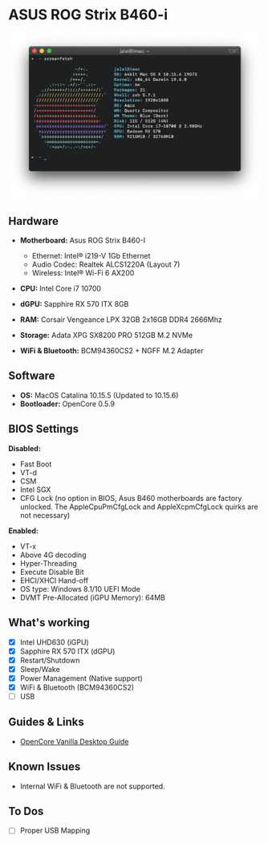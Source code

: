 # ASUS ROG Strix B460-i

![](screenshot.png)

## Hardware

- **Motherboard:** Asus ROG Strix B460-I
  * Ethernet: Intel® i219-V 1Gb Ethernet
  * Audio Codec: Realtek ALCS1220A (Layout 7)
  * Wireless: Intel® Wi-Fi 6 AX200
  
- **CPU:** Intel Core i7 10700
- **dGPU:** Sapphire RX 570 ITX 8GB
- **RAM:** Corsair Vengeance LPX 32GB 2x16GB DDR4 2666Mhz
- **Storage:** Adata XPG SX8200 PRO 512GB M.2 NVMe
- **WiFi & Bluetooth:** BCM94360CS2 + NGFF M.2 Adapter

## Software

- **OS:** MacOS Catalina 10.15.5 (Updated to 10.15.6)
- **Bootloader:** OpenCore 0.5.9

## BIOS Settings

**Disabled:**
- Fast Boot
- VT-d
- CSM
- Intel SGX
- CFG Lock (no option in BIOS, Asus B460 motherboards are factory unlocked. The AppleCpuPmCfgLock and AppleXcpmCfgLock quirks are not necessary)

**Enabled:**
- VT-x
- Above 4G decoding
- Hyper-Threading
- Execute Disable Bit
- EHCI/XHCI Hand-off
- OS type: Windows 8.1/10 UEFI Mode
- DVMT Pre-Allocated (iGPU Memory): 64MB

## What's working

- [x] Intel UHD630 (iGPU)
- [x] Sapphire RX 570 ITX (dGPU)
- [x] Restart/Shutdown
- [x] Sleep/Wake
- [x] Power Management (Native support)
- [x] WiFi & Bluetooth (BCM94360CS2)
- [ ] USB

## Guides & Links

- [OpenCore Vanilla Desktop Guide](https://dortania.github.io/OpenCore-Install-Guide/)

## Known Issues

- Internal WiFi & Bluetooth are not supported.

## To Dos

- [ ] Proper USB Mapping